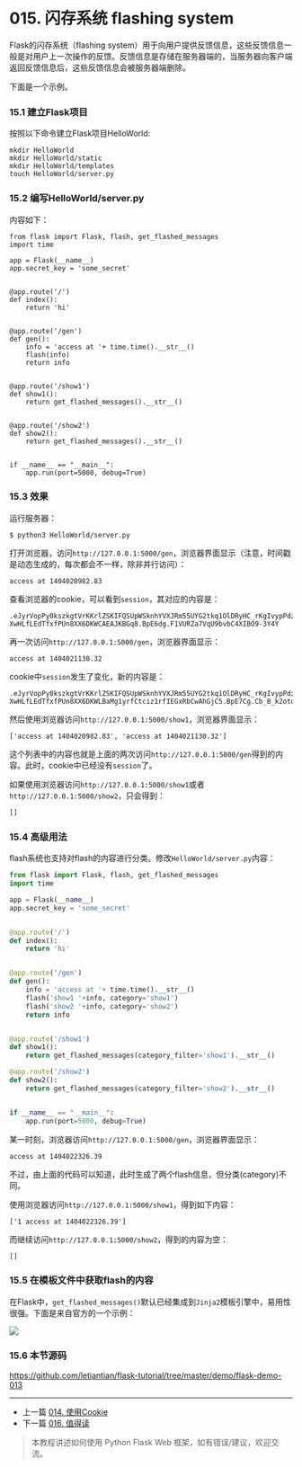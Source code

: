 # 015. 闪存系统 flashing system

Flask的闪存系统（flashing system）用于向用户提供反馈信息，这些反馈信息一般是对用户上一次操作的反馈。反馈信息是存储在服务器端的，当服务器向客户端返回反馈信息后，这些反馈信息会被服务器端删除。


下面是一个示例。

### 15.1 建立Flask项目
按照以下命令建立Flask项目HelloWorld:
```
mkdir HelloWorld
mkdir HelloWorld/static
mkdir HelloWorld/templates
touch HelloWorld/server.py
```

### 15.2 编写HelloWorld/server.py
内容如下：
```
from flask import Flask, flash, get_flashed_messages
import time

app = Flask(__name__)
app.secret_key = 'some_secret'


@app.route('/')
def index():
    return 'hi'


@app.route('/gen')
def gen():
    info = 'access at '+ time.time().__str__()
    flash(info)
    return info


@app.route('/show1')
def show1():
    return get_flashed_messages().__str__()


@app.route('/show2')
def show2():
    return get_flashed_messages().__str__()


if __name__ == "__main__":
    app.run(port=5000, debug=True)
```

### 15.3 效果
运行服务器：
```
$ python3 HelloWorld/server.py
```
打开浏览器，访问`http://127.0.0.1:5000/gen`，浏览器界面显示（注意，时间戳是动态生成的，每次都会不一样，除非并行访问）：
```
access at 1404020982.83
```
查看浏览器的cookie，可以看到`session`，其对应的内容是：
```
.eJyrVopPy0kszkgtVrKKrlZSKIFQSUpWSknhYVXJRm55UYG2tkq1OlDRyHC_rKgIvypPdzcDTxdXA1-XwHLfLEdTfxfPUn8XX6DKWCAEAJKBGq8.BpE6dg.F1VURZa7VqU9bvbC4XIBO9-3Y4Y
```
再一次访问`http://127.0.0.1:5000/gen`，浏览器界面显示：
```
access at 1404021130.32
```
cookie中`session`发生了变化，新的内容是：
```
.eJyrVopPy0kszkgtVrKKrlZSKIFQSUpWSknhYVXJRm55UYG2tkq1OlDRyHC_rKgIvypPdzcDTxdXA1-XwHLfLEdTfxfPUn8XX6DKWLBaMg1yrfCtciz1rfIEGxRbCwAhGjC5.BpE7Cg.Cb_B_k2otqczhknGnpNjQ5u4dqw
```

然后使用浏览器访问`http://127.0.0.1:5000/show1`，浏览器界面显示：
```
['access at 1404020982.83', 'access at 1404021130.32']
```
这个列表中的内容也就是上面的两次访问`http://127.0.0.1:5000/gen`得到的内容。此时，cookie中已经没有`session`了。

如果使用浏览器访问`http://127.0.0.1:5000/show1`或者`http://127.0.0.1:5000/show2`，只会得到：
```
[]
```

### 15.4 高级用法
flash系统也支持对flash的内容进行分类。修改`HelloWorld/server.py`内容：

```python
from flask import Flask, flash, get_flashed_messages
import time

app = Flask(__name__)
app.secret_key = 'some_secret'


@app.route('/')
def index():
    return 'hi'


@app.route('/gen')
def gen():
    info = 'access at '+ time.time().__str__()
    flash('show1 '+info, category='show1')
    flash('show2 '+info, category='show2')
    return info


@app.route('/show1')
def show1():
    return get_flashed_messages(category_filter='show1').__str__()

@app.route('/show2')
def show2():
    return get_flashed_messages(category_filter='show2').__str__()


if __name__ == "__main__":
    app.run(port=5000, debug=True)
```
某一时刻，浏览器访问`http://127.0.0.1:5000/gen`，浏览器界面显示：
```
access at 1404022326.39
```
不过，由上面的代码可以知道，此时生成了两个flash信息，但分类(category)不同。

使用浏览器访问`http://127.0.0.1:5000/show1`，得到如下内容：
```
['1 access at 1404022326.39']
```
而继续访问`http://127.0.0.1:5000/show2`，得到的内容为空：
```
[]
```

### 15.5 在模板文件中获取flash的内容
在Flask中，`get_flashed_messages()`默认已经集成到`Jinja2`模板引擎中，易用性很强。下面是来自官方的一个示例：

![](/content/images/learn-flask/flask-008.jpg)

### 15.6 本节源码
https://github.com/letiantian/flask-tutorial/tree/master/demo/flask-demo-013


<!-- flask-tutorial-info -->


---

* 上一篇 [014. 使用Cookie](014.%20%E4%BD%BF%E7%94%A8Cookie.md)
* 下一篇 [016. 值得读](016.%20%E5%80%BC%E5%BE%97%E8%AF%BB.md)

> 本教程讲述如何使用 Python Flask Web 框架，如有错误/建议，欢迎交流。

